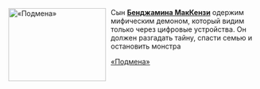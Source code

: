 <!--2025-07-13 08:00:04-->
<div class="yb">
  <div class="rss kino_kino"><a href="https://www.kino-teatr.ru/video/51336/" title="«Подмена»"><img src="https://www.kino-teatr.ru/video/6/3/51336/poster.jpg" width="196" height="147" align="left" hspace="5" style="margin: 0px 10px 0px 5px" alt="«Подмена»"/></a>Сын <a href=https://www.kino-teatr.ru/kino/acter/m/hollywood/64867/works/ target=_blank><strong>Бенджамина МакКензи</strong></a> одержим мифическим демоном, который видим только через цифровые устройства. Он должен разгадать тайну, спасти семью и остановить монстра <p class="titl"><a href="https://www.kino-teatr.ru/video/51336/">«Подмена»</a></p></div>
</div>
